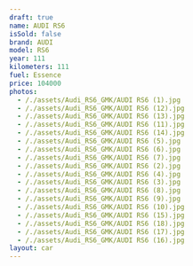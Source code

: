 ```yaml
---
draft: true
name: AUDI RS6
isSold: false
brand: AUDI
model: RS6
year: 111
kilometers: 111
fuel: Essence
price: 104000
photos:
  - /./assets/Audi_RS6_GMK/AUDI RS6 (1).jpg
  - /./assets/Audi_RS6_GMK/AUDI RS6 (12).jpg
  - /./assets/Audi_RS6_GMK/AUDI RS6 (13).jpg
  - /./assets/Audi_RS6_GMK/AUDI RS6 (11).jpg
  - /./assets/Audi_RS6_GMK/AUDI RS6 (14).jpg
  - /./assets/Audi_RS6_GMK/AUDI RS6 (5).jpg
  - /./assets/Audi_RS6_GMK/AUDI RS6 (6).jpg
  - /./assets/Audi_RS6_GMK/AUDI RS6 (7).jpg
  - /./assets/Audi_RS6_GMK/AUDI RS6 (2).jpg
  - /./assets/Audi_RS6_GMK/AUDI RS6 (4).jpg
  - /./assets/Audi_RS6_GMK/AUDI RS6 (3).jpg
  - /./assets/Audi_RS6_GMK/AUDI RS6 (8).jpg
  - /./assets/Audi_RS6_GMK/AUDI RS6 (9).jpg
  - /./assets/Audi_RS6_GMK/AUDI RS6 (10).jpg
  - /./assets/Audi_RS6_GMK/AUDI RS6 (15).jpg
  - /./assets/Audi_RS6_GMK/AUDI RS6 (18).jpg
  - /./assets/Audi_RS6_GMK/AUDI RS6 (17).jpg
  - /./assets/Audi_RS6_GMK/AUDI RS6 (16).jpg
layout: car
---
```


